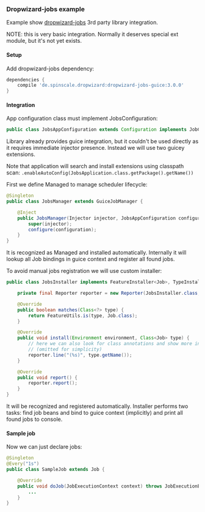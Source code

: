 ### Dropwizard-jobs example

Example show [dropwizard-jobs](https://github.com/spinscale/dropwizard-jobs) 3rd party library integration.

NOTE: this is very basic integration. Normally it deserves special ext module, but it's not yet exists.

#### Setup

Add dropwizard-jobs dependency:

```groovy
dependencies {
    compile 'de.spinscale.dropwizard:dropwizard-jobs-guice:3.0.0'
}
```

#### Integration

App configuration class must implement JobsConfiguration:

```java
public class JobsAppConfiguration extends Configuration implements JobConfiguration
```

Library already provides guice integration, but it couldn't be used directly as it requires immediate
injector presence. Instead we will use two guicey extensions. 

Note that application will search and install extensions using classpath scan: `.enableAutoConfig(JobsApplication.class.getPackage().getName())`

First we define Managed to manage scheduler lifecycle: 

```java
@Singleton
public class JobsManager extends GuiceJobManager {

    @Inject
    public JobsManager(Injector injector, JobsAppConfiguration configuration) {
        super(injector);
        configure(configuration);
    }
}
```

It is recognized as Managed and installed automatically. Internally it will lookup all Job bindings in guice context
and register all found jobs.

To avoid manual jobs registration we will use custom installer:

```java
public class JobsInstaller implements FeatureInstaller<Job>, TypeInstaller<Job> {

    private final Reporter reporter = new Reporter(JobsInstaller.class, "jobs =");

    @Override
    public boolean matches(Class<?> type) {
        return FeatureUtils.is(type, Job.class);
    }

    @Override
    public void install(Environment environment, Class<Job> type) {
        // here we can also look for class annotations and show more info in console
        // (omitted for simplicity)
        reporter.line("(%s)", type.getName());
    }

    @Override
    public void report() {
        reporter.report();
    }
}
```

It will be recognized and registered automatically. Installer performs two tasks: find job beans and bind to guice context (implicitly)
and print all found jobs to console.

#### Sample job

Now we can just declare jobs:

```java
@Singleton
@Every("1s")
public class SampleJob extends Job {

    @Override
    public void doJob(JobExecutionContext context) throws JobExecutionException {
        ...
    }
}
```
